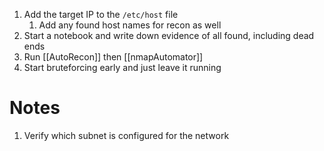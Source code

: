 

1. Add the target IP to the `/etc/host` file
	1. Add any found host names for recon as well
2. Start a notebook and write down evidence of all found, including dead ends
3. Run [[AutoRecon]] then [[nmapAutomator]]
4. Start bruteforcing early and just leave it running


# Notes 

1. Verify which subnet is configured for the network